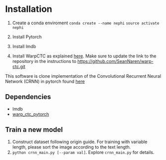 Installation
======================================

1. Create a conda enviroment
``conda create --name nephi``
``source activate nephi``

2. Install Pytorch

3. Install lmdb

4. Install WarpCTC as explained [here](https://github.com/pytorch/pytorch#installation).
Make sure to update the link to the repository in the instructions to https://github.com/SeanNaren/warp-ctc.git 

This software is clone implementation of the Convolutional Recurrent Neural Network (CRNN) in pytorch found [here](https://github.com/meijieru/crnn.pytorch)



Dependencies
------------
* lmdb
* [warp_ctc_pytorch](https://github.com/SeanNaren/warp-ctc/tree/pytorch_bindings/pytorch_binding)


Train a new model
-----------------
1. Construct dataset following origin guide. For training with variable length, please sort the image according to the text length.
2. ``python crnn_main.py [--param val]``. Explore ``crnn_main.py`` for details.

